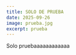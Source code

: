 ```yaml
---
title: SOLO DE PRUEBA
date: 2025-09-26
image: prueba.jpg
excerpt: prueba
---
```

Solo pruebaaaaaaaaaaaa
